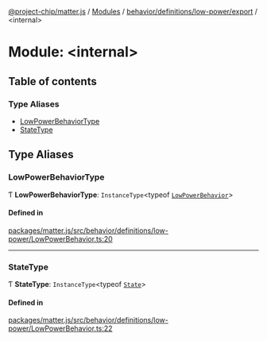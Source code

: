 [@project-chip/matter.js](../README.md) / [Modules](../modules.md) / [behavior/definitions/low-power/export](behavior_definitions_low_power_export.md) / \<internal\>

# Module: \<internal\>

## Table of contents

### Type Aliases

- [LowPowerBehaviorType](behavior_definitions_low_power_export._internal_.md#lowpowerbehaviortype)
- [StateType](behavior_definitions_low_power_export._internal_.md#statetype)

## Type Aliases

### LowPowerBehaviorType

Ƭ **LowPowerBehaviorType**: `InstanceType`\<typeof [`LowPowerBehavior`](behavior_definitions_low_power_export.md#lowpowerbehavior)\>

#### Defined in

[packages/matter.js/src/behavior/definitions/low-power/LowPowerBehavior.ts:20](https://github.com/project-chip/matter.js/blob/904d0c9b952b91f28a21803759c5e5c66ee4d272/packages/matter.js/src/behavior/definitions/low-power/LowPowerBehavior.ts#L20)

___

### StateType

Ƭ **StateType**: `InstanceType`\<typeof [`State`](../classes/behavior_definitions_low_power_export.LowPowerServer-1.md#state-1)\>

#### Defined in

[packages/matter.js/src/behavior/definitions/low-power/LowPowerBehavior.ts:22](https://github.com/project-chip/matter.js/blob/904d0c9b952b91f28a21803759c5e5c66ee4d272/packages/matter.js/src/behavior/definitions/low-power/LowPowerBehavior.ts#L22)
